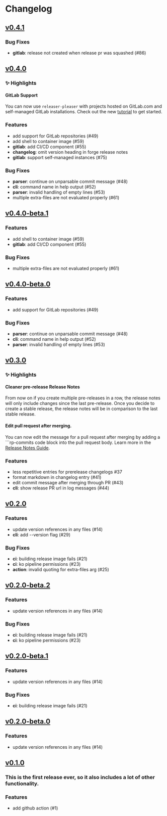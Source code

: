 # Changelog

## [v0.4.1](https://github.com/apricote/releaser-pleaser/releases/tag/v0.4.1)

### Bug Fixes

- **gitlab**: release not created when release pr was squashed (#86)

## [v0.4.0](https://github.com/apricote/releaser-pleaser/releases/tag/v0.4.0)

### ✨ Highlights

#### GitLab Support

You can now use `releaser-pleaser` with projects hosted on GitLab.com and self-managed GitLab installations. Check out the new [tutorial](https://apricote.github.io/releaser-pleaser/tutorials/gitlab.html) to get started.

### Features

- add support for GitLab repositories (#49)
- add shell to container image (#59)
- **gitlab**: add CI/CD component (#55)
- **changelog**: omit version heading in forge release notes
- **gitlab**: support self-managed instances (#75)

### Bug Fixes

- **parser**: continue on unparsable commit message (#48)
- **cli**: command name in help output (#52)
- **parser**: invalid handling of empty lines (#53)
- multiple extra-files are not evaluated properly (#61)

## [v0.4.0-beta.1](https://github.com/apricote/releaser-pleaser/releases/tag/v0.4.0-beta.1)

### Features

- add shell to container image (#59)
- **gitlab**: add CI/CD component (#55)

### Bug Fixes

- multiple extra-files are not evaluated properly (#61)

## [v0.4.0-beta.0](https://github.com/apricote/releaser-pleaser/releases/tag/v0.4.0-beta.0)

### Features

- add support for GitLab repositories (#49)

### Bug Fixes

- **parser**: continue on unparsable commit message (#48)
- **cli**: command name in help output (#52)
- **parser**: invalid handling of empty lines (#53)

## [v0.3.0](https://github.com/apricote/releaser-pleaser/releases/tag/v0.3.0)

### :sparkles: Highlights

#### Cleaner pre-release Release Notes

From now on if you create multiple pre-releases in a row, the release notes will only include changes since the last pre-release. Once you decide to create a stable release, the release notes will be in comparison to the last stable release.

#### Edit pull request after merging.

You can now edit the message for a pull request after merging by adding a \```rp-commits code block into the pull request body. Learn more in the [Release Notes Guide](https://apricote.github.io/releaser-pleaser/guides/release-notes.html#editing-the-release-notes).

### Features

- less repetitive entries for prerelease changelogs #37
- format markdown in changelog entry (#41)
- edit commit message after merging through PR (#43)
- **cli**: show release PR url in log messages (#44)

## [v0.2.0](https://github.com/apricote/releaser-pleaser/releases/tag/v0.2.0)

### Features

- update version references in any files (#14)
- **cli**: add --version flag (#29)

### Bug Fixes

- **ci**: building release image fails (#21)
- **ci**: ko pipeline permissions (#23)
- **action**: invalid quoting for extra-files arg (#25)

## [v0.2.0-beta.2](https://github.com/apricote/releaser-pleaser/releases/tag/v0.2.0-beta.2)

### Features

- update version references in any files (#14)

### Bug Fixes

- **ci**: building release image fails (#21)
- **ci**: ko pipeline permissions (#23)

## [v0.2.0-beta.1](https://github.com/apricote/releaser-pleaser/releases/tag/v0.2.0-beta.1)

### Features

- update version references in any files (#14)

### Bug Fixes

- **ci**: building release image fails (#21)

## [v0.2.0-beta.0](https://github.com/apricote/releaser-pleaser/releases/tag/v0.2.0-beta.0)

### Features

- update version references in any files (#14)

## [v0.1.0](https://github.com/apricote/releaser-pleaser/releases/tag/v0.1.0)

### This is the first release ever, so it also includes a lot of other functionality.

### Features

- add github action (#1)
